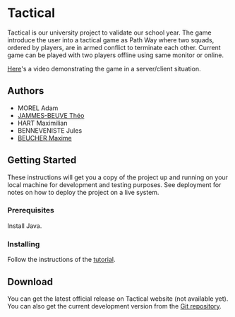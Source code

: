 
# Tactical

Tactical is our university project to validate our school year. The game introduce the user into a tactical game as Path Way where two squads, ordered by players, are in armed conflict to terminate each other. Current game can be played with two players offline using same monitor or online.

[Here](https://www.youtube.com/watch?v=07slMJF0rzI&feature=youtu.be)'s a video demonstrating the game in a server/client situation.

## Authors

-   MOREL Adam
-   [JAMMES-BEUVE Théo](https://github.com/MphDevelopment)
-   HART Maximilian
-   BENNEVENISTE Jules
-   [BEUCHER Maxime](https://github.com/Delectus98)

## Getting Started

These instructions will get you a copy of the project up and running on your local machine for development and testing purposes. See deployment for notes on how to deploy the project on a live system.

### Prerequisites

Install Java.

### Installing

Follow the instructions of the [tutorial](https://github.com/Delectus98/Tactical/blob/master/INSTALL.md).

## Download

You can get the latest official release on Tactical website (not available yet). You can also get the current development version from the [Git repository](https://github.com/Delectus98/Tactical).


